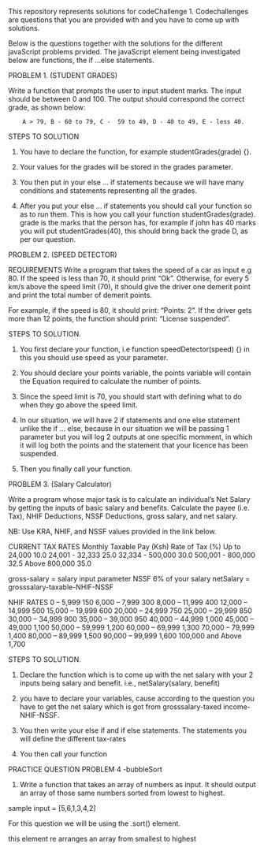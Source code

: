 This repository represents solutions for codeChallenge 1. Codechallenges are questions that you are provided with and you have to come up with solutions. 

Below is the questions together with the solutions for the different javaScript problems prvided.
The javaScript element being investigated below are functions, the if ...else statements. 

PROBLEM 1. (STUDENT GRADES)

Write a function that prompts the user to input student marks. The input should be between 0 and 100. The output should correspond the correct grade, as shown below: 

        A > 79, B - 60 to 79, C -  59 to 49, D - 40 to 49, E - less 40.

STEPS TO SOLUTION

1. You have to declare the function, for example studentGrades(grade) {}. 

2. Your values for the grades will be stored in the grades parameter.

3. You then put in your else ... if statements because we will have many conditions and statements representing all the grades.

4. After you put your else ... if statements you should call your function so as to run them. This is how you call your function studentGrades(grade). grade is the marks that the person has, for example if john has 40 marks you will put studentGrades(40), this should bring back the grade D, as per our question.


PROBLEM 2. (SPEED DETECTOR)

REQUIREMENTS
Write a program that takes the speed of a car as input e.g 80. If the speed is less than 70, it should print “Ok”. Otherwise, for every 5 km/s above the speed limit (70), it should give the driver one demerit point and print the total number of demerit points.

For example, if the speed is 80, it should print: “Points: 2”. If the driver gets more than 12 points, the function should print: “License suspended”.

STEPS TO SOLUTION.
1. You first declare your function, i.e function speedDetector(speed) {} in this you should use speed as your parameter.

2. You should declare your points variable, the points variable will contain the Equation required to calculate the number of points.

3. Since the speed limit is 70, you should start with defining what to do when they go above the speed limit.

4. In our situation, we will have 2 if statements and one else statement unlike the if ... else, because in our situation we will be passing 1 parameter but you will log 2 outputs at one specific momment, in which it will log both the points and the statement that your licence has been suspended.

5. Then you finally call your function.

PROBLEM 3. (Salary Calculator)

Write a program whose major task is to calculate an individual’s Net Salary by getting the inputs of basic salary and benefits. Calculate the payee (i.e. Tax), NHIF Deductions, NSSF Deductions, gross salary, and net salary. 

NB: Use KRA, NHIF, and NSSF values provided in the link below.

CURRENT TAX RATES
Monthly Taxable Pay (Ksh)		Rate of Tax (%)
Up to 24,000		                   10.0
24,001 - 32,333	                           25.0
32,334 - 500,000	                   30.0
500,001 - 800,000	                   32.5
Above 800,000	                           35.0

gross-salary = salary input parameter
NSSF 6% of your salary
netSalary = grosssalary-taxable-NHIF-NSSF

NHIF RATES
0 – 5,999	        150
6,000 – 7,999	        300
8,000 – 11,999	        400
12,000 – 14,999	        500
15,000 – 19,999	        600
20,000 – 24,999	        750
25,000 – 29,999	        850
30,000 – 34,999	        900
35,000 – 39,000	        950
40,000 – 44,999	        1,000
45,000 – 49,000	        1,100
50,000 – 59,999	        1,200
60,000 – 69,999	        1,300
70,000 – 79,999	        1,400
80,000 – 89,999	        1,500
90,000 – 99,999	        1,600
100,000 and Above	1,700

 STEPS TO SOLUTION.
1. Declare the function which is to come up with the net salary with your 2 inputs being salary and benefit. i.e., netSalary(salary, benefit)

2. you have to declare your variables, cause according to the question you have to get the net salary which is got from grosssalary-taxed income-NHIF-NSSF.

3. You then write your else if and if else statements. The statements you will define the different tax-rates

4. You then call your function

PRACTICE QUESTION
PROBLEM 4 -bubbleSort
1. Write a function that takes an array of numbers as input. It should output an array of those same numbers sorted from lowest to highest.

sample input = [5,6,1,3,4,2]

For this question we will be using the .sort() element.

this element re arranges an array from smallest to highest

